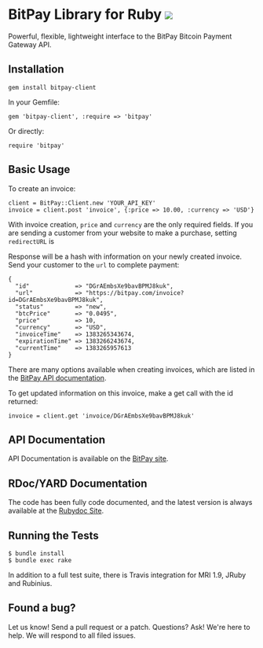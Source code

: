 # BitPay Library for Ruby [![](https://secure.travis-ci.org/bitpay/ruby-client.png)](http://travis-ci.org/bitpay/ruby-client)
Powerful, flexible, lightweight interface to the BitPay Bitcoin Payment Gateway API.

## Installation

    gem install bitpay-client
    
In your Gemfile:

    gem 'bitpay-client', :require => 'bitpay'

Or directly:

    require 'bitpay'

## Basic Usage

To create an invoice:

    client = BitPay::Client.new 'YOUR_API_KEY'
    invoice = client.post 'invoice', {:price => 10.00, :currency => 'USD'}

With invoice creation, `price` and `currency` are the only required fields. If you are sending a customer from your website to make a purchase, setting `redirectURL` is 

Response will be a hash with information on your newly created invoice. Send your customer to the `url` to complete payment:

    {
      "id"             => "DGrAEmbsXe9bavBPMJ8kuk", 
      "url"            => "https://bitpay.com/invoice?id=DGrAEmbsXe9bavBPMJ8kuk",
      "status"         => "new",
      "btcPrice"       => "0.0495",
      "price"          => 10,
      "currency"       => "USD",
      "invoiceTime"    => 1383265343674,
      "expirationTime" => 1383266243674,
      "currentTime"    => 1383265957613
    }

There are many options available when creating invoices, which are listed in the [BitPay API documentation](https://bitpay.com/bitcoin-payment-gateway-api).

To get updated information on this invoice, make a get call with the id returned:

    invoice = client.get 'invoice/DGrAEmbsXe9bavBPMJ8kuk'

## API Documentation

API Documentation is available on the [BitPay site](https://bitpay.com/bitcoin-payment-gateway-api).

## RDoc/YARD Documentation
The code has been fully code documented, and the latest version is always available at the [Rubydoc Site](http://rubydoc.info/gems/bitpay-client).

## Running the Tests

    $ bundle install
    $ bundle exec rake

In addition to a full test suite, there is Travis integration for MRI 1.9, JRuby and Rubinius.

## Found a bug?
Let us know! Send a pull request or a patch. Questions? Ask! We're here to help. We will respond to all filed issues.
